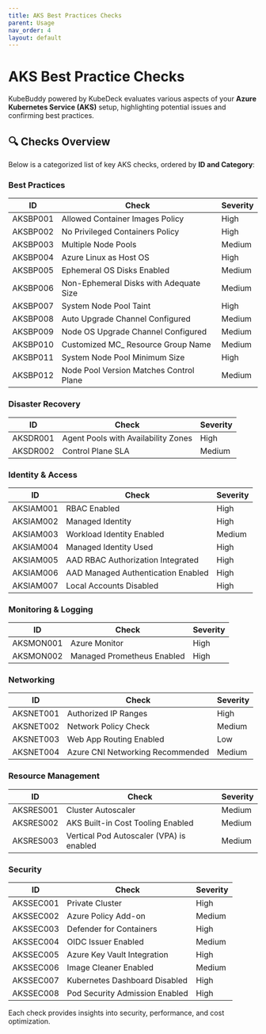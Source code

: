 ```yaml
---
title: AKS Best Practices Checks
parent: Usage
nav_order: 4
layout: default
---
```


# AKS Best Practice Checks

KubeBuddy powered by KubeDeck evaluates various aspects of your **Azure Kubernetes Service (AKS)** setup, highlighting potential issues and confirming best practices.

## 🔍 Checks Overview

Below is a categorized list of key AKS checks, ordered by **ID and Category**:

### Best Practices

| ID    | Check                                   | Severity |
|-------|-----------------------------------------|----------|
| AKSBP001 | Allowed Container Images Policy        | High     |
| AKSBP002 | No Privileged Containers Policy        | High     |
| AKSBP003 | Multiple Node Pools                    | Medium   |
| AKSBP004 | Azure Linux as Host OS                 | High     |
| AKSBP005 | Ephemeral OS Disks Enabled             | Medium   |
| AKSBP006 | Non-Ephemeral Disks with Adequate Size | Medium   |
| AKSBP007 | System Node Pool Taint                 | High     |
| AKSBP008 | Auto Upgrade Channel Configured        | Medium   |
| AKSBP009 | Node OS Upgrade Channel Configured     | Medium   |
| AKSBP010 | Customized MC_ Resource Group Name     | Medium   |
| AKSBP011 | System Node Pool Minimum Size          | High     |
| AKSBP012 | Node Pool Version Matches Control Plane| Medium   |

### Disaster Recovery

| ID    | Check                                   | Severity |
|-------|-----------------------------------------|----------|
| AKSDR001 | Agent Pools with Availability Zones    | High     |
| AKSDR002 | Control Plane SLA                      | Medium   |

### Identity & Access

| ID    | Check                                   | Severity |
|-------|-----------------------------------------|----------|
| AKSIAM001| RBAC Enabled                           | High     |
| AKSIAM002| Managed Identity                       | High     |
| AKSIAM003| Workload Identity Enabled              | Medium   |
| AKSIAM004| Managed Identity Used                  | High     |
| AKSIAM005| AAD RBAC Authorization Integrated      | High     |
| AKSIAM006| AAD Managed Authentication Enabled     | High     |
| AKSIAM007| Local Accounts Disabled                | High     |

### Monitoring & Logging

| ID    | Check                                   | Severity |
|-------|-----------------------------------------|----------|
| AKSMON001| Azure Monitor                          | High     |
| AKSMON002| Managed Prometheus Enabled             | High     |

### Networking

| ID    | Check                                   | Severity |
|-------|-----------------------------------------|----------|
| AKSNET001| Authorized IP Ranges                   | High     |
| AKSNET002| Network Policy Check                   | Medium   |
| AKSNET003| Web App Routing Enabled                | Low      |
| AKSNET004| Azure CNI Networking Recommended       | Medium   |

### Resource Management

| ID    | Check                                   | Severity |
|-------|-----------------------------------------|----------|
| AKSRES001| Cluster Autoscaler                     | Medium   |
| AKSRES002| AKS Built-in Cost Tooling Enabled      | Medium   |
| AKSRES003| Vertical Pod Autoscaler (VPA) is enabled| Medium   |

### Security

| ID    | Check                                   | Severity |
|-------|-----------------------------------------|----------|
| AKSSEC001| Private Cluster                        | High     |
| AKSSEC002| Azure Policy Add-on                    | Medium   |
| AKSSEC003| Defender for Containers                | High     |
| AKSSEC004| OIDC Issuer Enabled                    | Medium   |
| AKSSEC005| Azure Key Vault Integration            | High     |
| AKSSEC006| Image Cleaner Enabled                  | Medium   |
| AKSSEC007| Kubernetes Dashboard Disabled          | High     |
| AKSSEC008| Pod Security Admission Enabled         | High     |

Each check provides insights into security, performance, and cost optimization.